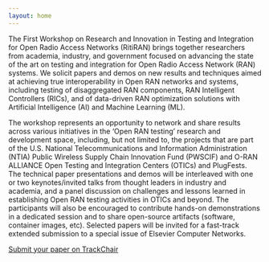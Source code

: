 ```yaml
---
layout: home
---
```


The First Workshop on Research and Innovation in Testing and Integration for Open Radio Access Networks (RitiRAN) brings together researchers from academia, industry, and government focused on advancing the state of the art on testing and integration for Open Radio Access Network (RAN) systems. We solicit papers and demos on new results and techniques aimed at achieving true interoperability in Open RAN networks and systems, including testing of disaggregated RAN components, RAN Intelligent Controllers (RICs), and of data-driven RAN optimization solutions with Artificial Intelligence (AI) and Machine Learning (ML). 

The workshop represents an opportunity to network and share results across various initiatives in the ‘Open RAN testing’ research and development space, including, but not limited to, the projects that are part of the U.S. National Telecommunications and Information Administration (NTIA) Public Wireless Supply Chain Innovation Fund (PWSCIF) and O-RAN ALLIANCE Open Testing and Integration Centers (OTICs) and PlugFests. The technical paper presentations and demos will be interleaved with one or two keynotes/invited talks from thought leaders in industry and academia, and a panel discussion on challenges and lessons learned in establishing Open RAN testing activities in OTICs and beyond. The participants will also be encouraged to contribute hands-on demonstrations in a dedicated session and to share open-source artifacts (software, container images, etc). Selected papers will be invited for a fast-track extended submission to a special issue of Elsevier Computer Networks.

[Submit your paper on TrackChair](https://vtc2024f-rr-wks.trackchair.com/track/2305)